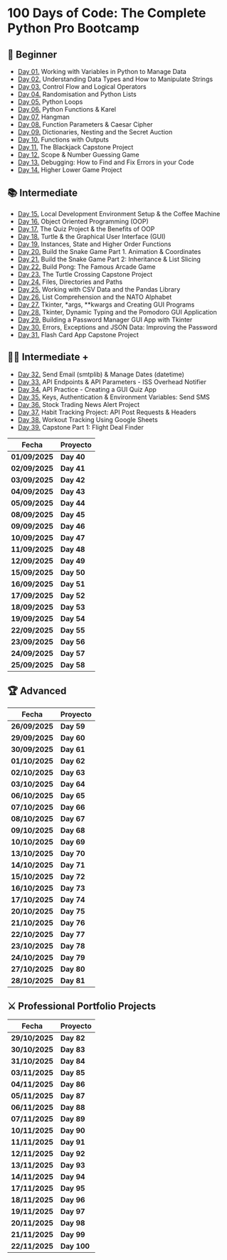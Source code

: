# 100 Days of Code: The Complete Python Pro Bootcamp

## 🔰 Beginner

- [Day 01.](/Day01) Working with Variables in Python to Manage Data
- [Day 02.](/Day02) Understanding Data Types and How to Manipulate Strings
- [Day 03.](/Day03) Control Flow and Logical Operators
- [Day 04.](/Day04) Randomisation and Python Lists
- [Day 05.](/Day05) Python Loops
- [Day 06.](/Day06) Python Functions & Karel
- [Day 07.](/Day07) Hangman
- [Day 08.](/Day08) Function Parameters & Caesar Cipher
- [Day 09.](/Day09) Dictionaries, Nesting and the Secret Auction
- [Day 10.](/Day10) Functions with Outputs
- [Day 11.](/Day11) The Blackjack Capstone Project
- [Day 12.](/Day12) Scope & Number Guessing Game
- [Day 13.](/Day13) Debugging: How to Find and Fix Errors in your Code
- [Day 14.](/Day14) Higher Lower Game Project

## 📚 Intermediate

- [Day 15.](/Day15) Local Development Environment Setup & the Coffee Machine
- [Day 16.](/Day16) Object Oriented Programming (OOP)
- [Day 17.](/Day17) The Quiz Project & the Benefits of OOP
- [Day 18.](/Day18) Turtle & the Graphical User Interface (GUI)
- [Day 19.](/Day19) Instances, State and Higher Order Functions
- [Day 20.](/Day20) Build the Snake Game Part 1. Animation & Coordinates
- [Day 21.](/Day21) Build the Snake Game Part 2: Inheritance & List Slicing
- [Day 22.](/Day22) Build Pong: The Famous Arcade Game
- [Day 23.](/Day23) The Turtle Crossing Capstone Project
- [Day 24.](/Day24) Files, Directories and Paths
- [Day 25.](/Day25) Working with CSV Data and the Pandas Library
- [Day 26.](/Day26) List Comprehension and the NATO Alphabet
- [Day 27.](/Day27) Tkinter, \*args, \*\*kwargs and Creating GUI Programs
- [Day 28.](/Day28) Tkinter, Dynamic Typing and the Pomodoro GUI Application
- [Day 29.](/Day29) Building a Password Manager GUI App with Tkinter
- [Day 30.](/Day30) Errors, Exceptions and JSON Data: Improving the Password
- [Day 31.](/Day31) Flash Card App Capstone Project

## 👨‍💻 Intermediate +

- [Day 32.](/Day32) Send Email (smtplib) & Manage Dates (datetime)
- [Day 33.](/Day33) API Endpoints & API Parameters - ISS Overhead Notifier
- [Day 34.](/Day34) API Practice - Creating a GUI Quiz App
- [Day 35.](/Day35) Keys, Authentication & Environment Variables: Send SMS
- [Day 36.](/Day36) Stock Trading News Alert Project
- [Day 37.](/Day37) Habit Tracking Project: API Post Requests & Headers
- [Day 38.](/Day38) Workout Tracking Using Google Sheets
- [Day 39.](/Day39) Capstone Part 1: Flight Deal Finder

| **Fecha**      | **Proyecto** |
| -------------- | ------------ |
| **01/09/2025** | **Day 40**   |
| **02/09/2025** | **Day 41**   |
| **03/09/2025** | **Day 42**   |
| **04/09/2025** | **Day 43**   |
| **05/09/2025** | **Day 44**   |
| **08/09/2025** | **Day 45**   |
| **09/09/2025** | **Day 46**   |
| **10/09/2025** | **Day 47**   |
| **11/09/2025** | **Day 48**   |
| **12/09/2025** | **Day 49**   |
| **15/09/2025** | **Day 50**   |
| **16/09/2025** | **Day 51**   |
| **17/09/2025** | **Day 52**   |
| **18/09/2025** | **Day 53**   |
| **19/09/2025** | **Day 54**   |
| **22/09/2025** | **Day 55**   |
| **23/09/2025** | **Day 56**   |
| **24/09/2025** | **Day 57**   |
| **25/09/2025** | **Day 58**   |

## 🏆 Advanced

| **Fecha**      | **Proyecto** |
| -------------- | ------------ |
| **26/09/2025** | **Day 59**   |
| **29/09/2025** | **Day 60**   |
| **30/09/2025** | **Day 61**   |
| **01/10/2025** | **Day 62**   |
| **02/10/2025** | **Day 63**   |
| **03/10/2025** | **Day 64**   |
| **06/10/2025** | **Day 65**   |
| **07/10/2025** | **Day 66**   |
| **08/10/2025** | **Day 67**   |
| **09/10/2025** | **Day 68**   |
| **10/10/2025** | **Day 69**   |
| **13/10/2025** | **Day 70**   |
| **14/10/2025** | **Day 71**   |
| **15/10/2025** | **Day 72**   |
| **16/10/2025** | **Day 73**   |
| **17/10/2025** | **Day 74**   |
| **20/10/2025** | **Day 75**   |
| **21/10/2025** | **Day 76**   |
| **22/10/2025** | **Day 77**   |
| **23/10/2025** | **Day 78**   |
| **24/10/2025** | **Day 79**   |
| **27/10/2025** | **Day 80**   |
| **28/10/2025** | **Day 81**   |

## ⚔ Professional Portfolio Projects

| **Fecha**      | **Proyecto** |
| -------------- | ------------ |
| **29/10/2025** | **Day 82**   |
| **30/10/2025** | **Day 83**   |
| **31/10/2025** | **Day 84**   |
| **03/11/2025** | **Day 85**   |
| **04/11/2025** | **Day 86**   |
| **05/11/2025** | **Day 87**   |
| **06/11/2025** | **Day 88**   |
| **07/11/2025** | **Day 89**   |
| **10/11/2025** | **Day 90**   |
| **11/11/2025** | **Day 91**   |
| **12/11/2025** | **Day 92**   |
| **13/11/2025** | **Day 93**   |
| **14/11/2025** | **Day 94**   |
| **17/11/2025** | **Day 95**   |
| **18/11/2025** | **Day 96**   |
| **19/11/2025** | **Day 97**   |
| **20/11/2025** | **Day 98**   |
| **21/11/2025** | **Day 99**   |
| **22/11/2025** | **Day 100**  |
